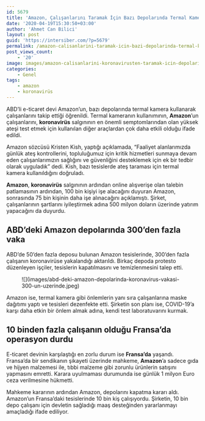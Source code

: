 ```yaml
---
id: 5679
title: 'Amazon, Çalışanlarını Taramak İçin Bazı Depolarında Termal Kamera Kullanıyor'
date: '2020-04-19T15:30:50+03:00'
author: 'Ahmet Can Bilici'
layout: post
guid: 'https://intersiber.com/?p=5679'
permalink: /amazon-calisanlarini-taramak-icin-bazi-depolarinda-termal-kamera-kullaniyor/
post_views_count:
    - '20'
image: images/amazon-calisanlarini-koronavirusten-taramak-icin-depolarinda-termal-kamera-kullaniyor.png
categories:
    - Genel
tags:
    - amazon
    - koronavirüs
---
```


ABD’li e-ticaret devi Amazon’un, bazı depolarında termal kamera kullanarak çalışanlarını takip ettiği öğrenildi. Termal kameranın kullanımının, **Amazon**’un çalışanlarını, **koronavirüs** salgınının en önemli semptomlarından olan yüksek ateşi test etmek için kullanılan diğer araçlardan çok daha etkili olduğu ifade edildi.

Amazon sözcüsü Kristen Kish, yaptığı açıklamada, “Faaliyet alanlarımızda günlük ateş kontrollerini, topluluğumuz için kritik hizmetleri sunmaya devam eden çalışanlarımızın sağlığını ve güvenliğini desteklemek için ek bir tedbir olarak uyguladık” dedi. Kish, bazı tesislerde ateş taraması için termal kamera kullanıldığını doğruladı.

**Amazon**, **koronavirüs** salgınının ardından online alışverişe olan talebin patlamasının ardından, 100 bin kişiyi işe alacağını duyuran Amazon, sonrasında 75 bin kişinin daha işe alınacağını açıklamıştı. Şirket, çalışanlarının şartlarını iyileştirmek adına 500 milyon doların üzerinde yatırım yapacağını da duyurdu.

## ABD’deki Amazon depolarında 300’den fazla vaka 

ABD’de 50’den fazla deposu bulunan Amazon tesislerinde, 300’den fazla çalışanın koronavirüse yakalandığı aktarıldı. Birkaç depoda protesto düzenleyen işçiler, tesislerin kapatılmasını ve temizlenmesini talep etti.

<figure class="wp-block-image size-large">![](images/abd-deki-amazon-depolarinda-koronavirus-vakasi-300-un-uzerinde.jpeg)</figure>Amazon ise, termal kamera gibi önlemlerin yanı sıra çalışanlarına maske dağıtımı yaptı ve tesisleri dezenfekte etti. Şirketin son planı ise, COVID-19’a karşı daha etkin bir önlem almak adına, kendi test laboratuvarını kurmak.

## 10 binden fazla çalışanın olduğu Fransa’da operasyon durdu

E-ticaret devinin karşılaştığı en zorlu durum ise **Fransa’da** yaşandı. Fransa’da bir sendikanın şikayeti üzerinde mahkeme, **Amazon**’a sadece gıda ve hijyen malzemesi ile, tıbbi malzeme gibi zorunlu ürünlerin satışını yapmasını emretti. Karara uyulmaması durumunda ise günlük 1 milyon Euro ceza verilmesine hükmetti.

Mahkeme kararının ardından Amazon, depolarını kapatma kararı aldı. Amazon’un Fransa’daki tesislerinde 10 bin kiş çalışıyordu. Şirketin, 10 bin depo çalışanı için devletin sağladığı maaş desteğinden yararlanmayı amaçladığı ifade ediliyor.